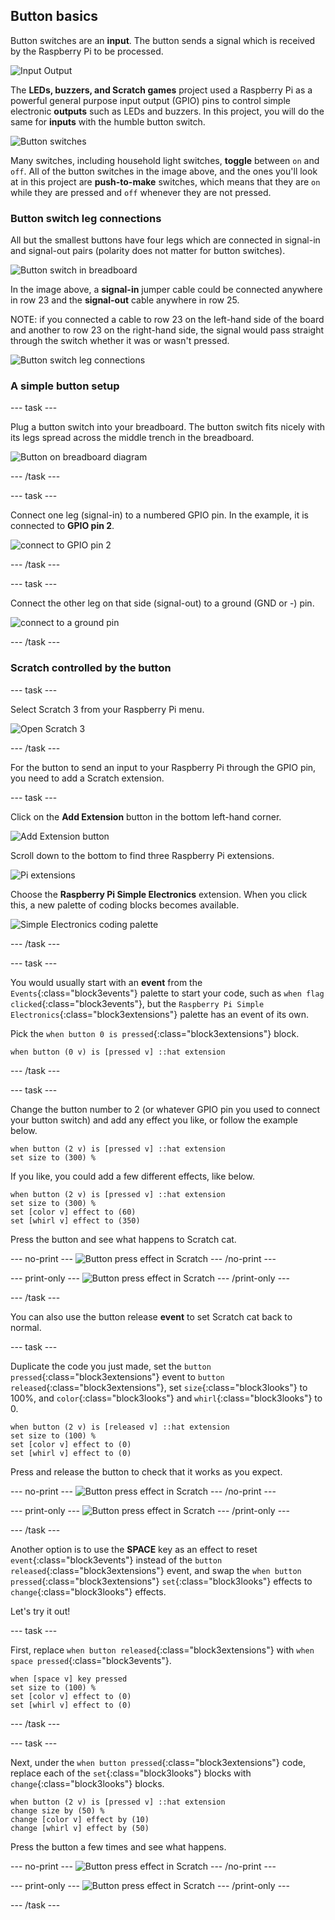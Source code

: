 ## Button basics

Button switches are an **input**. The button sends a signal which is received by the Raspberry Pi to be processed.

![Input Output](images/buttonBasics_inputOutput.png)

The **LEDs, buzzers, and Scratch games** project used a Raspberry Pi as a powerful general purpose input output (GPIO) pins to control simple electronic **outputs** such as LEDs and buzzers. In this project, you will do the same for **inputs** with the humble button switch.

![Button switches](images/buttonBasics_buttonSwitches.png)

Many switches, including household light switches, **toggle** between `on` and `off`. All of the button switches in the image above, and the ones you'll look at in this project are **push-to-make** switches, which means that they are `on` while they are pressed and `off` whenever they are not pressed.

### Button switch leg connections

All but the smallest buttons have four legs which are connected in signal-in and signal-out pairs (polarity does not matter for button switches).

![Button switch in breadboard](images/buttonBasics_buttonInBB.png)

In the image above, a **signal-in** jumper cable could be connected anywhere in row 23 and the **signal-out** cable anywhere in row 25.

NOTE: if you connected a cable to row 23 on the left-hand side of the board and another to row 23 on the right-hand side, the signal would pass straight through the switch whether it was or wasn't pressed.

![Button switch leg connections](images/buttonBasics_buttonLegConnections.png)

### A simple button setup

--- task ---

Plug a button switch into your breadboard. The button switch fits nicely with its legs spread across the middle trench in the breadboard.

![Button on breadboard diagram](images/buttonBasics_buttonInBBdiagram.png)

--- /task ---

--- task ---

Connect one leg (signal-in) to a numbered GPIO pin. In the example, it is connected to **GPIO pin 2**.

![connect to GPIO pin 2](images/buttonBasics_buttonToGpio2.png)

--- /task ---

--- task ---

Connect the other leg on that side (signal-out) to a ground (GND or -) pin.

![connect to a ground pin](images/buttonBasics_buttonToGround.png)

--- /task ---

### Scratch controlled by the button

--- task ---

Select Scratch 3 from your Raspberry Pi menu.

![Open Scratch 3](images/codeLED_openScratch3.png)

--- /task ---

For the button to send an input to your Raspberry Pi through the GPIO pin, you need to add a Scratch extension.

--- task ---

Click on the **Add Extension** button in the bottom left-hand corner.

![Add Extension button](images/codeLED_addExtensionButton.png)

Scroll down to the bottom to find three Raspberry Pi extensions.

![Pi extensions](images/codeLED_PiExtensions.png)

Choose the **Raspberry Pi Simple Electronics** extension. When you click this, a new palette of coding blocks becomes available.

![Simple Electronics coding palette](images/codeLED_simpleElectronicsPalette.png)

--- /task ---

--- task ---

You would usually start with an **event** from the `Events`{:class="block3events"} palette to start your code, such as `when flag clicked`{:class="block3events"}, but the `Raspberry Pi Simple Electronics`{:class="block3extensions"} palette has an event of its own.

Pick the `when button 0 is pressed`{:class="block3extensions"} block.

```blocks3
when button (0 v) is [pressed v] ::hat extension
```

--- /task ---

--- task ---

Change the button number to 2 (or whatever GPIO pin you used to connect your button switch) and add any effect you like, or follow the example below.

```blocks3
when button (2 v) is [pressed v] ::hat extension
set size to (300) %
```

If you like, you could add a few different effects, like below.

```blocks3
when button (2 v) is [pressed v] ::hat extension
set size to (300) %
set [color v] effect to (60)
set [whirl v] effect to (350)
```

Press the button and see what happens to Scratch cat.

--- no-print ---
![Button press effect in Scratch](images/buttonBasics_scratchEffect1.gif)
--- /no-print ---

--- print-only ---
![Button press effect in Scratch](images/buttonBasics_scratchEffect1.png)
--- /print-only ---

--- /task ---

You can also use the button release **event** to set Scratch cat back to normal.

--- task ---

Duplicate the code you just made, set the `button pressed`{:class="block3extensions"} event to `button released`{:class="block3extensions"}, set `size`{:class="block3looks"} to 100%, and `color`{:class="block3looks"} and `whirl`{:class="block3looks"} to 0.

```blocks3
when button (2 v) is [released v] ::hat extension
set size to (100) %
set [color v] effect to (0)
set [whirl v] effect to (0)
```

Press and release the button to check that it works as you expect.

--- no-print ---
![Button press effect in Scratch](images/buttonBasics_scratchEffect2.gif)
--- /no-print ---

--- print-only ---
![Button press effect in Scratch](images/buttonBasics_scratchEffect2.png)
--- /print-only ---

--- /task ---

Another option is to use the **SPACE** key as an effect to reset `event`{:class="block3events"} instead of the `button released`{:class="block3extensions"} event, and swap the `when button pressed`{:class="block3extensions"} `set`{:class="block3looks"} effects to `change`{:class="block3looks"} effects.

Let's try it out!

--- task ---

First, replace `when button released`{:class="block3extensions"} with `when space pressed`{:class="block3events"}.

```blocks3
when [space v] key pressed
set size to (100) %
set [color v] effect to (0)
set [whirl v] effect to (0)
```
--- /task ---

--- task ---

Next, under the `when button pressed`{:class="block3extensions"} code, replace each of the `set`{:class="block3looks"} blocks with `change`{:class="block3looks"} blocks.

```blocks3
when button (2 v) is [pressed v] ::hat extension
change size by (50) %
change [color v] effect by (10)
change [whirl v] effect by (50)
```

Press the button a few times and see what happens.

--- no-print ---
![Button press effect in Scratch](images/buttonBasics_scratchEffect3.gif)
--- /no-print ---

--- print-only ---
![Button press effect in Scratch](images/buttonBasics_scratchEffect3.png)
--- /print-only ---

--- /task ---
